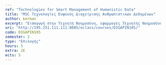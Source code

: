 ```yaml
---
ref: "Technologies for Smart Management of Humanistic Data"
title: "MSC Τεχνολογίες Ευφυούς Διαχείρισης Ανθρωπιστικών Δεδομένων"
author: kerman
excerpt: "Εισαγωγή στην Τεχνητή Νοημοσύνη, εφαρμογές Τεχνητής Νοημοσύνης στις ανθρωπιστικές επιστήμες, εξαγωγή γνώσης από ανθρωπιστικά δεδομένα, βασικές αρχές συλλογιστικής, εξαγωγής συμπερασμού και αναπαράστασης γνώσης, διαγνωστικά συστήματα, υπολογιστική γλωσσολογία, Τεχνητή Νοημοσύνη στην ιστορική έρευνα, Τεχνητή Νοημοσύνη και εκπαίδευση, μοντελοποίηση μαθητή, ανάλυση συμπεριφοράς και Διαδίκτυο, μοντελοποίηση χρήστη. Πολυμεσικά και πολυτροπικά ανθρωπιστικά δεδομένα. Τεχνολογίες πολυμέσων και υπερμέσων, διαδικασίες παραγωγής πολυμεσικού περιεχομένου, αναπαράσταση, ψηφιοποίηση και κωδικοποίηση πληροφορίας, επεξεργασία, διαμόρφωση & διαχείριση περιεχομένου."
uri: "http://195.251.111.111:8085/eclass/courses/DIGAPIN105/"
code: DIGAPIN105
semester: 2
type: "Επιλογής"
hours: 5
extra: 2Ε
ects: 5
---
```

  
  
